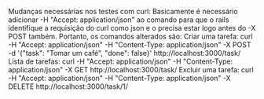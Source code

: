 Mudanças necessárias nos testes com curl:
  Basicamente é necessário adicionar -H "Accept: application/json" ao comando para que o rails identifique a requisição do curl como json e o precisa estar logo antes do -X POST também.
  Portanto, os comandos alterados são:
    Criar uma tarefa: curl -H "Accept: application/json" -H "Content-Type: application/json" -X POST -d '{"task": "Tomar um café", "done": false}' http://localhost:3000/task/
    Lista de tarefas: curl -H "Accept: application/json" -H "Content-Type: application/json" -X GET http://localhost:3000/task/
    Excluir uma tarefa: curl -H "Accept: application/json" -H "Content-Type: application/json" -X DELETE http://localhost:3000/task/1/

